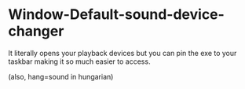 # Window-Default-sound-device-changer
It literally opens your playback devices but you can pin the exe to your taskbar making it so much easier to access.

(also, hang=sound in hungarian)
